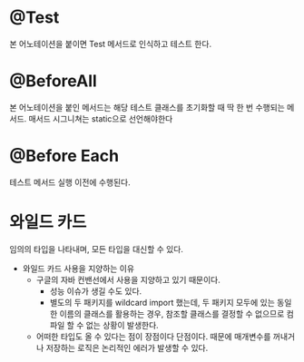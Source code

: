 # @Test
본 어노테이션을 붙이면 Test 메서드로 인식하고 테스트 한다.

# @BeforeAll
본 어노테이션을 붙인 메서드는 해당 테스트 클래스를 초기화할 때 딱 한 번 수행되는 메서드.
매서드 시그니쳐는 static으로 선언해야한다

# @Before Each
테스트 메서드 실행 이전에 수행된다.

# 와일드 카드
임의의 타입을 나타내며, 모든 타입을 대신할 수 있다.

- 와일드 카드 사용을 지양하는 이유
  - 구글의 자바 컨밴선에서 사용을 지양하고 있기 때문이다. 
    - 성능 이슈가 생길 수도 있다.
    - 별도의 두 패키지를 wildcard import 했는데, 두 패키지 모두에 있는 동일한 이름의 클래스를 
      활용하는 경우, 참조할 클래스를 결정할 수 없으므로 컴파일 할 수 없는 상황이 발생한다.
  - 어떠한 타입도 올 수 있다는 점이 장점이다 단점이다. 때문에 매개변수를 꺼내거나 저장하는 로직은
    논리적인 에러가 발생할 수 있다.